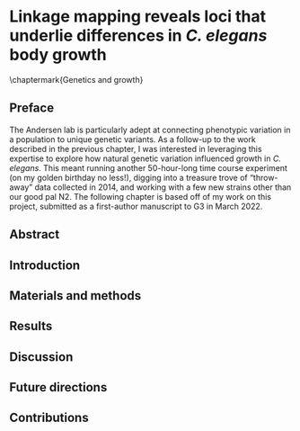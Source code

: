 # Linkage mapping reveals loci that underlie differences in _C. elegans_ body growth
\chaptermark{Genetics and growth}

## Preface
The Andersen lab is particularly adept at connecting phenotypic variation in a population to unique genetic variants. As a follow-up to the work described in the previous chapter, I was interested in leveraging this expertise to explore how natural genetic variation influenced growth in _C. elegans_. This meant running another 50-hour-long time course experiment (on my golden birthday no less!), digging into a treasure trove of “throw-away” data collected in 2014, and working with a few new strains other than our good pal N2. The following chapter is based off of my work on this project, submitted as a first-author manuscript to G3 in March 2022.

## Abstract

## Introduction

## Materials and methods

## Results

## Discussion

## Future directions

## Contributions

